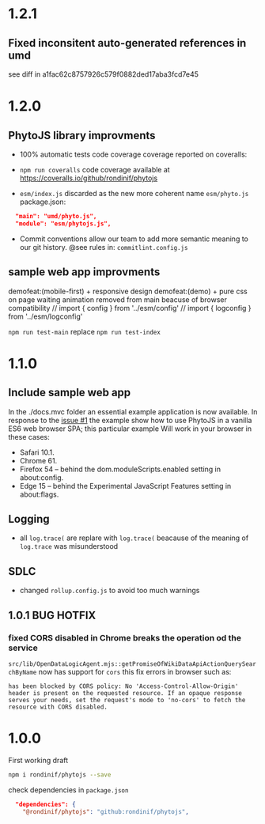 # 1.2.1 
## Fixed inconsitent auto-generated references in umd
see diff in a1fac62c8757926c579f0882ded17aba3fcd7e45

# 1.2.0 
## PhytoJS library improvments
- 100% automatic tests code coverage
coverage reported on coveralls:
- `npm run coveralls` code coverage available at https://coveralls.io/github/rondinif/phytojs

- `esm/index.js` discarded as the new more coherent name `esm/phyto.js`
package.json:
``` json
  "main": "umd/phyto.js",
  "module": "esm/phytojs.js",
```

- Commit conventions allow our team to add more semantic meaning to our git history. @see rules in: `commitlint.config.js`

## sample web app improvments
demofeat:(mobile-first) + responsive design
demofeat:(demo) + pure css on page waiting animation 
removed from main beacuse of browser compatibility 
  // import { config } from '../esm/config'
  // import { logconfig } from '../esm/logconfig'

  `npm run test-main` replace `npm run test-index`
 
# 1.1.0 
## Include sample web app 
In the ./docs.mvc folder an essential example application is now available.
In response to the [issue #1](https://github.com/rondinif/phytojs/issues/1) the example show how to use PhytoJS in a vanilla ES6 web browser SPA; this particular example Will work in your browser in these cases:
- Safari 10.1.
- Chrome 61.
- Firefox 54 – behind the dom.moduleScripts.enabled setting in about:config.
- Edge 15 – behind the Experimental JavaScript Features setting in about:flags.  


## Logging 
- all `log.trace(` are replare with `log.trace(` beacause of the meaning of `log.trace` was misunderstood
## SDLC
- changed `rollup.config.js` to avoid too much warnings 

## 1.0.1 BUG HOTFIX
### fixed CORS disabled in Chrome breaks the operation od the service
`src/lib/OpenDataLogicAgent.mjs::getPromiseOfWikiDataApiActionQuerySearchByName` now has support for `cors`  this fix errors in browser such as: 
```
has been blocked by CORS policy: No 'Access-Control-Allow-Origin' header is present on the requested resource. If an opaque response serves your needs, set the request's mode to 'no-cors' to fetch the resource with CORS disabled.
```

# 1.0.0
First working draft

``` bash 
npm i rondinif/phytojs --save
```

check dependencies in `package.json`
``` json
  "dependencies": {
    "@rondinif/phytojs": "github:rondinif/phytojs",
```
